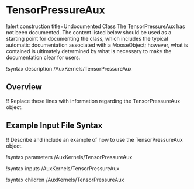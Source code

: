 # TensorPressureAux

!alert construction title=Undocumented Class
The TensorPressureAux has not been documented. The content listed below should be used as a starting point for
documenting the class, which includes the typical automatic documentation associated with a
MooseObject; however, what is contained is ultimately determined by what is necessary to make the
documentation clear for users.

!syntax description /AuxKernels/TensorPressureAux

## Overview

!! Replace these lines with information regarding the TensorPressureAux object.

## Example Input File Syntax

!! Describe and include an example of how to use the TensorPressureAux object.

!syntax parameters /AuxKernels/TensorPressureAux

!syntax inputs /AuxKernels/TensorPressureAux

!syntax children /AuxKernels/TensorPressureAux
